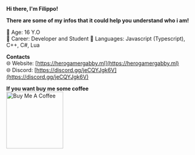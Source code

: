**Hi there, I'm Filippo!**<br>

**There are some of my infos that it could help you understand who i am!**<br>

🎂 Age: 16 Y.O<br>
🔧 Career: Developer and Student
📝 Languages: Javascript (Typescript), C++, C#, Lua<br>

**Contacts**<br>
🌐 Website: [https://herogamergabby.ml](https://herogamergabby.ml)<br>
🌐 Discord: [https://discord.gg/jeCQYJgk6V](https://discord.gg/jeCQYJgk6V)<br>

**If you want buy me some coffee**<br>
<a href="https://www.buymeacoffee.com/FilippoHero" target="_blank"><img src="https://cdn.buymeacoffee.com/buttons/v2/default-red.png" alt="Buy Me A Coffee" width="150" ></a>

